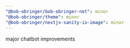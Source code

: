 ```yaml
---
"@bob-obringer/bob-obringer-net": minor
"@bob-obringer/theme": minor
"@bob-obringer/nextjs-sanity-io-image": minor
---
```


major chatbot improvements
